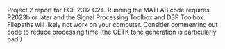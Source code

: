 Project 2 report for ECE 2312 C24. Running the MATLAB code requires R2023b or later and the Signal Processing Toolbox and DSP Toolbox.
Filepaths will likely not work on your computer.
Consider commenting out code to reduce processing time (the CETK tone generation is particularly bad!)
